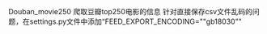  Douban_movie250
爬取豆瓣top250电影的信息
针对直接保存csv文件乱码的问题，在settings.py文件中添加“FEED_EXPORT_ENCODING=""gb18030""
